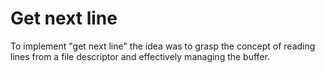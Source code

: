 # Get next line 

To implement "get next line" 
the idea was to grasp the concept of reading lines from a file descriptor and effectively managing the buffer.
